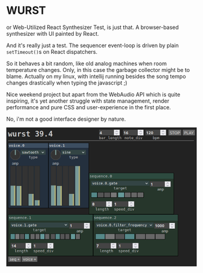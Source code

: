 # WURST

or Web-Utilized React Synthesizer Test, is just that. A browser-based
synthesizer with UI painted by React. 

And it's really just a test. 
The sequencer event-loop is driven by plain `setTimeout()`s on React
dispatchers.

So it behaves a bit random, like old analog machines when room temperature
changes. Only, in this case the garbage collector might be to blame.
Actually on my linux, with intellij running besides the song tempo
changes drastically when typing the javascript ;)

Nice weekend project but apart from the WebAudio API which is quite
inspiring, it's yet another struggle with state management, render
performance and pure CSS and user-experience in the first place.

No, i'm not a good interface designer by nature.

![screenshot](docs/screenshot.png)
